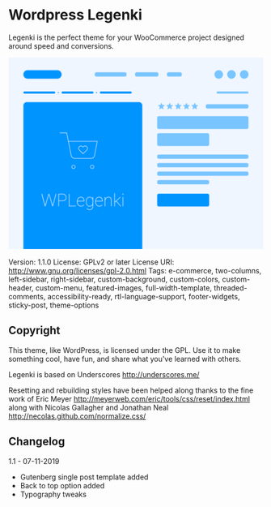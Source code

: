 # Wordpress Legenki

Legenki is the perfect theme for your WooCommerce project designed around speed and conversions.

![LegenkiTheme](https://raw.githubusercontent.com/legenki/wp-legenki/master/screenshot.png)

Version: 1.1.0
License: GPLv2 or later
License URI: http://www.gnu.org/licenses/gpl-2.0.html
Tags: e-commerce, two-columns, left-sidebar, right-sidebar, custom-background, custom-colors, custom-header, custom-menu, featured-images, full-width-template, threaded-comments, accessibility-ready, rtl-language-support, footer-widgets, sticky-post, theme-options

## Copyright

This theme, like WordPress, is licensed under the GPL.
Use it to make something cool, have fun, and share what you've learned with others.

Legenki is based on Underscores http://underscores.me/

Resetting and rebuilding styles have been helped along thanks to the fine work of
Eric Meyer http://meyerweb.com/eric/tools/css/reset/index.html
along with Nicolas Gallagher and Jonathan Neal http://necolas.github.com/normalize.css/

## Changelog

1.1 - 07-11-2019

* Gutenberg single post template added
* Back to top option added
* Typography tweaks
